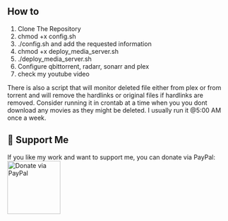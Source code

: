 ## How to

1. Clone The Repository
2. chmod +x config.sh
3. ./config.sh and add the requested information
4. chmod +x deploy_media_server.sh
5. ./deploy_media_server.sh
6. Configure qbittorrent, radarr, sonarr and plex
7. check my youtube video

There is also a script that will monitor deleted file either from plex or from torrent and will remove the hardlinks or original files if hardlinks are removed.
Consider running it in crontab at a time when you you dont download any movies as they might be deleted.
I usually run it @5:00 AM once a week.


## 💖 Support Me
If you like my work and want to support me, you can donate via PayPal:
<a href="https://www.paypal.com/paypalme/mztnw" target="_blank">
    <img src="https://www.paypalobjects.com/webstatic/en_US/i/buttons/PP_logo_h_100x26.png" width="120" alt="Donate via PayPal">
</a>
